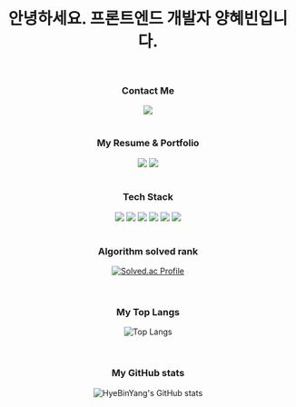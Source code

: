 <h1 align="center">안녕하세요. 프론트엔드 개발자 양혜빈입니다.</h1>

<br />

<h3 align="center">Contact Me</h3>
<div align="center">
  <a href="mailto:skdisk7368@gmail.com"><img src="https://img.shields.io/badge/Gmail-d14836?style=flat-square&logo=Gmail&logoColor=white&link=skdisk7368@gmail.com"/></a>
</div>

<br />

<h3 align="center">My Resume & Portfolio</h3>
<div align="center">
  <a href="https://salty-log-035.notion.site/457129857d9644359d43a9e6860be529"><img src="https://img.shields.io/badge/Portfolio-000?style=flat-square&logo=Notion&logoColor=white"/></a>
  <a href="https://salty-log-035.notion.site/15b8f3633f728018a426e89d3ac59c98"><img src="https://img.shields.io/badge/Portfolio-000?style=flat-square&logo=Notion&logoColor=white"/></a>
</div>

<br />

<h3 align="center">Tech Stack</h3>
<div align="center">
  <img src="https://img.shields.io/badge/HTML5-E34F26?style=flat-square&logo=html5&logoColor=white"/>
  <img src="https://img.shields.io/badge/CSS3-1572B6?style=flat-square&logo=css3&logoColor=white"/>
  <img src="https://img.shields.io/badge/Javascript-F7DF1E?style=flat-square&logo=javascript&logoColor=white"/>
  <img src="https://img.shields.io/badge/Typescript-3178C6?style=flat-square&logo=typescript&logoColor=white"/>
  <img src="https://img.shields.io/badge/React-61DAFB?style=flat-square&logo=react&logoColor=white"/>
  <img src="https://img.shields.io/badge/NextJS-000000?style=flat-square&logo=next.js&logoColor=white"/>
</div>

<br />

<h3 align="center">Algorithm solved rank</h3>
<div align="center">
  
  [![Solved.ac Profile](http://mazassumnida.wtf/api/v2/generate_badge?boj=skdisk9080)](https://solved.ac/skdisk9080)
</div>

<br />

<h3 align="center">My Top Langs</h3>
<div align="center">
  
![Top Langs](https://github-readme-stats.vercel.app/api/top-langs/?username=HyeBinYang&layout=compact&theme=dark)
</div>

<br />

<h3 align="center">My GitHub stats</h3>
<div align="center">
  
![HyeBinYang's GitHub stats](https://github-readme-stats.vercel.app/api?username=HyeBinYang&show_icons=true&theme=highcontrast)
</div>
